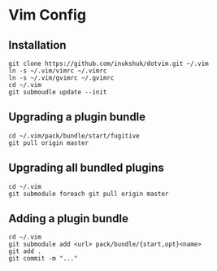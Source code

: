 # Vim Config

## Installation
    git clone https://github.com/inukshuk/dotvim.git ~/.vim
    ln -s ~/.vim/vimrc ~/.vimrc
    ln -s ~/.vim/gvimrc ~/.gvimrc
    cd ~/.vim
    git submoudle update --init

## Upgrading a plugin bundle
    cd ~/.vim/pack/bundle/start/fugitive
    git pull origin master

## Upgrading all bundled plugins
    cd ~/.vim
    git submodule foreach git pull origin master

## Adding a plugin bundle
    cd ~/.vim
    git submodule add <url> pack/bundle/{start,opt}<name>
    git add .
    git commit -m "..."
